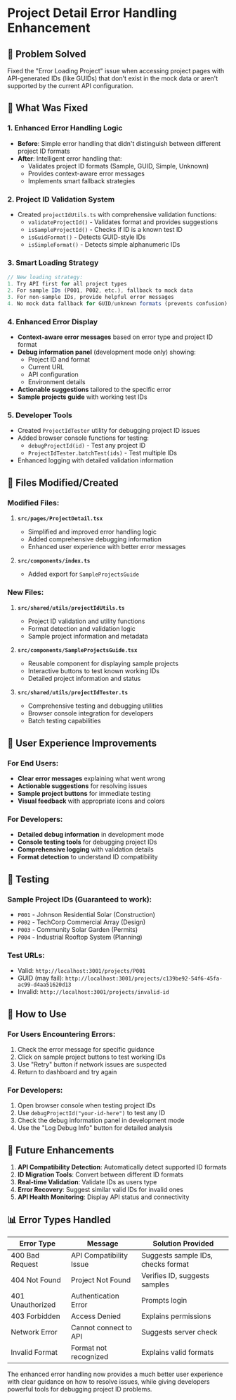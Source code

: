 # Project Detail Error Handling Enhancement

## 🎯 Problem Solved

Fixed the "Error Loading Project" issue when accessing project pages with API-generated IDs (like GUIDs) that don't exist in the mock data or aren't supported by the current API configuration.

## 🔧 What Was Fixed

### 1. **Enhanced Error Handling Logic**
- **Before**: Simple error handling that didn't distinguish between different project ID formats
- **After**: Intelligent error handling that:
  - Validates project ID formats (Sample, GUID, Simple, Unknown)
  - Provides context-aware error messages
  - Implements smart fallback strategies

### 2. **Project ID Validation System**
- Created `projectIdUtils.ts` with comprehensive validation functions:
  - `validateProjectId()` - Validates format and provides suggestions
  - `isSampleProjectId()` - Checks if ID is a known test ID
  - `isGuidFormat()` - Detects GUID-style IDs
  - `isSimpleFormat()` - Detects simple alphanumeric IDs

### 3. **Smart Loading Strategy**
```typescript
// New loading strategy:
1. Try API first for all project types
2. For sample IDs (P001, P002, etc.), fallback to mock data
3. For non-sample IDs, provide helpful error messages
4. No mock data fallback for GUID/unknown formats (prevents confusion)
```

### 4. **Enhanced Error Display**
- **Context-aware error messages** based on error type and project ID format
- **Debug information panel** (development mode only) showing:
  - Project ID and format
  - Current URL
  - API configuration
  - Environment details
- **Actionable suggestions** tailored to the specific error
- **Sample projects guide** with working test IDs

### 5. **Developer Tools**
- Created `ProjectIdTester` utility for debugging project ID issues
- Added browser console functions for testing:
  - `debugProjectId(id)` - Test any project ID
  - `ProjectIdTester.batchTest(ids)` - Test multiple IDs
- Enhanced logging with detailed validation information

## 📁 Files Modified/Created

### Modified Files:
1. **`src/pages/ProjectDetail.tsx`**
   - Simplified and improved error handling logic
   - Added comprehensive debugging information
   - Enhanced user experience with better error messages

2. **`src/components/index.ts`**
   - Added export for `SampleProjectsGuide`

### New Files:
1. **`src/shared/utils/projectIdUtils.ts`**
   - Project ID validation and utility functions
   - Format detection and validation logic
   - Sample project information and metadata

2. **`src/components/SampleProjectsGuide.tsx`**
   - Reusable component for displaying sample projects
   - Interactive buttons to test known working IDs
   - Detailed project information and status

3. **`src/shared/utils/projectIdTester.ts`**
   - Comprehensive testing and debugging utilities
   - Browser console integration for developers
   - Batch testing capabilities

## 🎯 User Experience Improvements

### For End Users:
- **Clear error messages** explaining what went wrong
- **Actionable suggestions** for resolving issues
- **Sample project buttons** for immediate testing
- **Visual feedback** with appropriate icons and colors

### For Developers:
- **Detailed debug information** in development mode
- **Console testing tools** for debugging project IDs
- **Comprehensive logging** with validation details
- **Format detection** to understand ID compatibility

## 🧪 Testing

### Sample Project IDs (Guaranteed to work):
- `P001` - Johnson Residential Solar (Construction)
- `P002` - TechCorp Commercial Array (Design)  
- `P003` - Community Solar Garden (Permits)
- `P004` - Industrial Rooftop System (Planning)

### Test URLs:
- Valid: `http://localhost:3001/projects/P001`
- GUID (may fail): `http://localhost:3001/projects/c139be92-54f6-45fa-ac99-d4aa51620d13`
- Invalid: `http://localhost:3001/projects/invalid-id`

## 🚀 How to Use

### For Users Encountering Errors:
1. Check the error message for specific guidance
2. Click on sample project buttons to test working IDs
3. Use "Retry" button if network issues are suspected
4. Return to dashboard and try again

### For Developers:
1. Open browser console when testing project IDs
2. Use `debugProjectId("your-id-here")` to test any ID
3. Check the debug information panel in development mode
4. Use the "Log Debug Info" button for detailed analysis

## 🔮 Future Enhancements

1. **API Compatibility Detection**: Automatically detect supported ID formats
2. **ID Migration Tools**: Convert between different ID formats
3. **Real-time Validation**: Validate IDs as users type
4. **Error Recovery**: Suggest similar valid IDs for invalid ones
5. **API Health Monitoring**: Display API status and connectivity

## 📊 Error Types Handled

| Error Type | Message | Solution Provided |
|------------|---------|-------------------|
| 400 Bad Request | API Compatibility Issue | Suggests sample IDs, checks format |
| 404 Not Found | Project Not Found | Verifies ID, suggests samples |
| 401 Unauthorized | Authentication Error | Prompts login |
| 403 Forbidden | Access Denied | Explains permissions |
| Network Error | Cannot connect to API | Suggests server check |
| Invalid Format | Format not recognized | Explains valid formats |

The enhanced error handling now provides a much better user experience with clear guidance on how to resolve issues, while giving developers powerful tools for debugging project ID problems.
